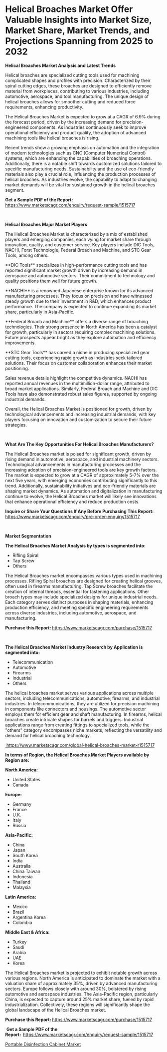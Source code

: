 <p><h1>Helical Broaches Market Offer Valuable Insights into Market Size, Market Share, Market Trends, and Projections Spanning from 2025 to 2032</h1></p><p><strong>Helical Broaches Market Analysis and Latest Trends</strong></p>
<p><p>Helical broaches are specialized cutting tools used for machining complicated shapes and profiles with precision. Characterized by their spiral cutting edges, these broaches are designed to efficiently remove material from workpieces, contributing to various industries, including automotive, aerospace, and tool manufacturing. The unique design of helical broaches allows for smoother cutting and reduced force requirements, enhancing productivity.</p><p>The Helical Broaches Market is expected to grow at a CAGR of 6.9% during the forecast period, driven by the increasing demand for precision-engineered components. As industries continuously seek to improve operational efficiency and product quality, the adoption of advanced machining tools like helical broaches is rising. </p><p>Recent trends show a growing emphasis on automation and the integration of modern technologies such as CNC (Computer Numerical Control) systems, which are enhancing the capabilities of broaching operations. Additionally, there is a notable shift towards customized solutions tailored to specific manufacturing needs. Sustainability and the use of eco-friendly materials also play a crucial role, influencing the production processes of helical broaches. As industries evolve, the capability to adapt to changing market demands will be vital for sustained growth in the helical broaches segment.</p></p>
<p><strong>Get a Sample PDF of the Report:&nbsp;</strong> <a href="https://www.marketscagr.com/enquiry/request-sample/1515717?utm_campaign=2110&utm_medium=2&utm_source=Github&utm_content=ia&utm_term=02032025&utm_id=helical-broaches">https://www.marketscagr.com/enquiry/request-sample/1515717</a></p>
<p>&nbsp;</p>
<p><strong>Helical Broaches Major Market Players</strong></p>
<p><p>The Helical Broaches Market is characterized by a mix of established players and emerging companies, each vying for market share through innovation, quality, and customer service. Key players include DIC Tools, NACHI, Forst Technologie, Federal Broach and Machine, and STC Gear Tools, among others.</p><p>**DIC Tools** specializes in high-performance cutting tools and has reported significant market growth driven by increasing demand in aerospace and automotive sectors. Their commitment to technology and quality positions them well for future growth.</p><p>**NACHI** is a renowned Japanese enterprise known for its advanced manufacturing processes. They focus on precision and have witnessed steady growth due to their investment in R&D, which enhances product performance. The company is expected to continue expanding its market share, particularly in Asia-Pacific.</p><p>**Federal Broach and Machine** offers a diverse range of broaching technologies. Their strong presence in North America has been a catalyst for growth, particularly in sectors requiring complex machining solutions. Future prospects appear bright as they explore automation and efficiency improvements.</p><p>**STC Gear Tools** has carved a niche in producing specialized gear cutting tools, experiencing rapid growth as industries seek tailored solutions. Their focus on customer collaboration enhances their market positioning.</p><p>Sales revenue details highlight the competitive dynamics. NACHI has reported annual revenues in the multimillion-dollar range, attributed to broad market applications. Similarly, Federal Broach and Machine and DIC Tools have also demonstrated robust sales figures, supported by ongoing industrial demands.</p><p>Overall, the Helical Broaches Market is positioned for growth, driven by technological advancements and increasing industrial demands, with key players focusing on innovation and customization to secure their future strategies.</p></p>
<p>&nbsp;</p>
<p><strong>What Are The Key Opportunities For Helical Broaches Manufacturers?</strong></p>
<p><p>The Helical Broaches market is poised for significant growth, driven by rising demand in automotive, aerospace, and industrial machinery sectors. Technological advancements in manufacturing processes and the increasing adoption of precision-engineered tools are key growth factors. The market is expected to grow at a CAGR of approximately 5-7% over the next five years, with emerging economies contributing significantly to this trend. Additionally, sustainability initiatives and eco-friendly materials are shaping market dynamics. As automation and digitalization in manufacturing continue to evolve, the Helical Broaches market will likely see innovations that enhance operational efficiency and reduce production costs.</p></p>
<p><strong>Inquire or Share Your Questions If Any Before Purchasing This Report:</strong> <a href="https://www.marketscagr.com/enquiry/pre-order-enquiry/1515717?utm_campaign=2110&utm_medium=2&utm_source=Github&utm_content=ia&utm_term=02032025&utm_id=helical-broaches">https://www.marketscagr.com/enquiry/pre-order-enquiry/1515717</a></p>
<p>&nbsp;</p>
<p><strong>Market Segmentation</strong></p>
<p><strong>The Helical Broaches Market Analysis by types is segmented into:</strong></p>
<p><ul><li>Rifling Spiral</li><li>Tap Screw</li><li>Others</li></ul></p>
<p><p>The Helical Broaches market encompasses various types used in machining processes. Rifling Spiral broaches are designed for creating helical grooves, often used in firearms manufacturing. Tap Screw broaches facilitate the creation of internal threads, essential for fastening applications. Other broach types may include specialized designs for unique industrial needs. Each category serves distinct purposes in shaping materials, enhancing production efficiency, and meeting specific engineering requirements across diverse industries, including automotive, aerospace, and manufacturing.</p></p>
<p><strong>Purchase this Report:&nbsp;</strong><a href="https://www.marketscagr.com/purchase/1515717?utm_campaign=2110&utm_medium=2&utm_source=Github&utm_content=ia&utm_term=02032025&utm_id=helical-broaches">https://www.marketscagr.com/purchase/1515717</a></p>
<p>&nbsp;</p>
<p><strong>The Helical Broaches Market Industry Research by Application is segmented into:</strong></p>
<p><ul><li>Telecommunication</li><li>Automotive</li><li>Firearms</li><li>Industrial</li><li>Others</li></ul></p>
<p><p>The helical broaches market serves various applications across multiple sectors, including telecommunications, automotive, firearms, and industrial industries. In telecommunications, they are utilized for precision machining in components like connectors and housings. The automotive sector employs them for efficient gear and shaft manufacturing. In firearms, helical broaches create intricate shapes for barrels and triggers. Industrial applications range from creating fittings to specialized tools, while the "others" category encompasses niche markets, reflecting the versatility and demand for helical broaching technology.</p></p>
<p><a href="https://www.marketscagr.com/global-helical-broaches-market-r1515717?utm_campaign=2110&utm_medium=2&utm_source=Github&utm_content=ia&utm_term=02032025&utm_id=helical-broaches">&nbsp;https://www.marketscagr.com/global-helical-broaches-market-r1515717</a></p>
<p><strong>In terms of Region, the Helical Broaches Market Players available by Region are:</strong></p>
<p>
    <p> <strong> North America: </strong>
        <ul>
            <li>United States</li>
            <li>Canada</li>
        </ul>
        </p> 
    <p> <strong> Europe: </strong>
        <ul>
            <li>Germany</li>
            <li>France</li>
            <li>U.K.</li>
            <li>Italy</li>
            <li>Russia</li>
        </ul>
        </p> 
    <p> <strong> Asia-Pacific: </strong>
        <ul>
            <li>China</li>
            <li>Japan</li>
            <li>South Korea</li>
            <li>India</li>
            <li>Australia</li>
            <li>China Taiwan</li>
            <li>Indonesia</li>
            <li>Thailand</li>
            <li>Malaysia</li>
        </ul>
        </p> 
    <p> <strong> Latin America: </strong>
        <ul>
            <li>Mexico</li>
            <li>Brazil</li>
            <li>Argentina Korea</li>
            <li>Colombia</li>
        </ul>
        </p> 
    <p> <strong> Middle East & Africa: </strong>
        <ul>
            <li>Turkey</li>
            <li>Saudi</li>
            <li>Arabia</li>
            <li>UAE</li>
            <li>Korea</li>
        </ul>
    </p>
    </p>
<p><p>The Helical Broaches market is projected to exhibit notable growth across various regions. North America is anticipated to dominate the market with a valuation share of approximately 35%, driven by advanced manufacturing sectors. Europe follows closely with around 30%, bolstered by rising automotive and aerospace industries. The Asia-Pacific region, particularly China, is expected to capture around 25% market share, fueled by rapid industrialization. Collectively, these regions will significantly shape the global landscape of the Helical Broaches market.</p></p>
<p><strong>Purchase this Report: </strong><a href="https://www.marketscagr.com/purchase/1515717?utm_campaign=2110&utm_medium=2&utm_source=Github&utm_content=ia&utm_term=02032025&utm_id=helical-broaches">https://www.marketscagr.com/purchase/1515717</a></p>
<p>&nbsp;<strong>Get a Sample PDF of the Report:&nbsp;&nbsp;</strong><a href="https://www.marketscagr.com/enquiry/request-sample/1515717?utm_campaign=2110&utm_medium=2&utm_source=Github&utm_content=ia&utm_term=02032025&utm_id=helical-broaches">https://www.marketscagr.com/enquiry/request-sample/1515717</a></p>
<p><strong></strong></p>
<p><p><a href="https://github.com/JakirUddin651/Market-Research-Report-List-1/blob/main/portable-disinfection-cabinet-market.md?utm_campaign=2110&utm_medium=2&utm_source=Github&utm_content=ia&utm_term=02032025&utm_id=helical-broaches">Portable Disinfection Cabinet Market</a></p></p>